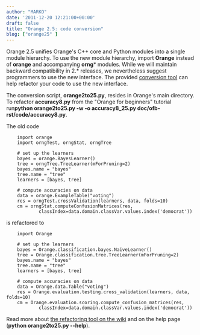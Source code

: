 ```yaml
---
author: "MARKO"
date: '2011-12-20 12:21:00+00:00'
draft: false
title: "Orange 2.5: code conversion"
blog: ["orange25" ]
---
```


Orange 2.5 unifies Orange's C++ core and Python modules into a single module hierarchy. To use the new module hierarchy, import **Orange** instead of **orange** and accompanying **orng*** modules. While we will maintain backward compatibility in 2.* releases, we nevertheless suggest programmers to use the new interface. The provided [conversion tool](http://orange.biolab.si/trac/intertrac/wiki%3AOrange25/RefactoringTool) can help refactor your code to use the new interface.

The conversion script, **orange2to25.py**, resides in Orange's main directory. To refactor **accuracy8.py** from the "Orange for beginners" tutorial run**python orange2to25.py -w -o accuracy8_25.py doc/ofb-rst/code/accuracy8.py**.

The old code

```
    import orange
    import orngTest, orngStat, orngTree

    # set up the learners
    bayes = orange.BayesLearner()
    tree = orngTree.TreeLearner(mForPruning=2)
    bayes.name = "bayes"
    tree.name = "tree"
    learners = [bayes, tree]

    # compute accuracies on data
    data = orange.ExampleTable("voting")
    res = orngTest.crossValidation(learners, data, folds=10)
    cm = orngStat.computeConfusionMatrices(res,
            classIndex=data.domain.classVar.values.index('democrat'))
```


is refactored to

```
    import Orange

    # set up the learners
    bayes = Orange.classification.bayes.NaiveLearner()
    tree = Orange.classification.tree.TreeLearner(mForPruning=2)
    bayes.name = "bayes"
    tree.name = "tree"
    learners = [bayes, tree]

    # compute accuracies on data
    data = Orange.data.Table("voting")
    res = Orange.evaluation.testing.cross_validation(learners, data, folds=10)
    cm = Orange.evaluation.scoring.compute_confusion_matrices(res,
            classIndex=data.domain.classVar.values.index('democrat'))
```




Read more about [the refactoring tool on the wiki](http://orange.biolab.si/trac/intertrac/wiki%3AOrange25/RefactoringTool) and on the help page (**python orange2to25.py --help**).
